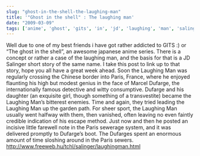 ```yaml
---
slug: "ghost-in-the-shell-the-laughing-man"
title: '"Ghost in the shell" : The laughing man'
date: "2009-03-09"
tags: ['anime', 'ghost', 'gits', 'in', 'jd', 'laughing', 'man', 'salinger', 'shell', 'short', 'Stories', 'the']
---
```

Well due to one of my best friends i have got rather addicted to GITS :) or “The ghost in the shell”, an awesome japanese anime series. There is a concept or rather a case of the laughing man, and the basis for that is a JD Salinger short story of the same name. I take this post to link up to that story, hope you all have a great week ahead.
Soon the Laughing Man was regularly crossing the Chinese border into    Paris, France, where he enjoyed flaunting his high but modest genius in the    face of Marcel Dufarge, the internationally famous detective and witty consumptive.    Dufarge and his daughter (an exquisite girl, though something of a transvestite)    became the Laughing Man’s bitterest enemies. Time and again, they tried leading    the Laughing Man up the garden path. For sheer sport, the Laughing Man usually    went halfway with them, then vanished, often leaving no even faintly credible    indication of his escape method. Just now and then he posted an incisive little    farewell note in the Paris sewerage system, and it was delivered promptly to    Dufarge’s boot. The Dufarges spent an enormous amount of time sloshing around    in the Paris sewers.
http://www.freeweb.hu/tchl/salinger/laughingman.html
